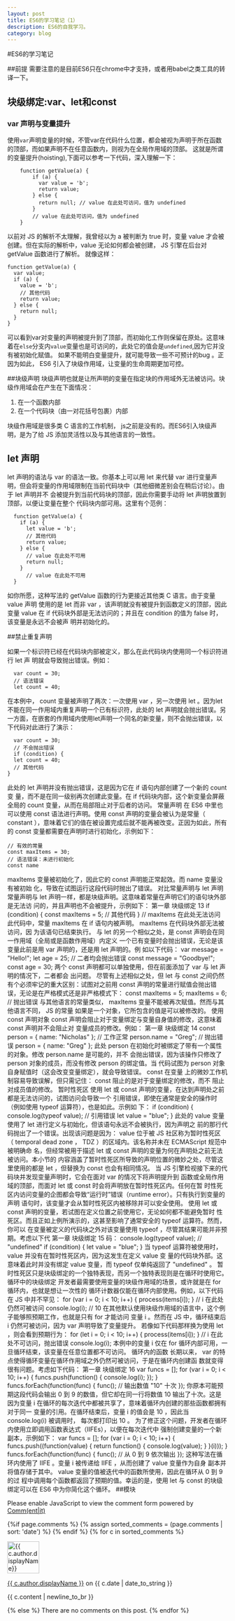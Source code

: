```yaml
---
layout: post
title: ES6的学习笔记（1）
description: ES6的自我学习。
category: blog
---
```


#ES6的学习笔记

##前提
需要注意的是目前ES6只在chrome中才支持，或者用babel之类工具的转译一下。
## 块级绑定:var、let和const
### var 声明与变量提升
使用` var `声明变量的时候，不管var在代码什么位置，都会被视为声明于所在函数的顶部，而如果声明不在任意函数内，则视为在全局作用域的顶部。
这就是所谓的变量提升(hoisting),下面可以参考一下代码，深入理解一下：

```
    function getValue(a) {
        if (a) {
          var value = 'b';
          return value;
        } else {
          return null; // value 在此处可访问，值为 undefined
        }
        // value 在此处可访问，值为 undefined
    }
```

以前对 JS 的解析不太理解，我曾经以为 a  被判断为 true 时，变量 value  才会被创建。但在实际的解析中，value 无论如何都会被创建， JS 引擎在后台对  getValue  函数进行了解析。
就像这样：

```
function getValue(a) {
  var value;
  if (a) {
    value = 'b';
    // 其他代码
    return value;
  } else {
    return null;
  }
}
```

可以看到var对变量的声明被提升到了顶部，而初始化工作则保留在原处。这意味着在`else`分支内`value`变量也是可访问的，此处它的值会是`undefined`,因为它并没有被初始化赋值。
如果不能明白变量提升，就可能导致一些不可预计的bug 。正因为如此， ES6 引入了块级作用域，让变量的生命周期更加可控。

##块级声明
块级声明也就是让所声明的变量在指定块的作用域外无法被访问。块级作用域会在产生在下面情况：

1. 在一个函数内部
2. 在一个代码块（由一对花括号包裹）内部

块级作用域是很多类 C 语言的工作机制， js之前是没有的。而ES6引入块级声明，是为了给 JS 添加灵活性以及与其他语言的一致性。

## let 声明
let  声明的语法与  var  的语法一致。你基本上可以用  let  来代替  var  进行变量声明，但会将变量的作用域限制在当前代码块中（其他细微差别会在稍后讨论）。由于  let  声明并不
会被提升到当前代码块的顶部，因此你需要手动将  let  声明放置到顶部，以便让变量在整个
代码块内部可用。这里有个范例：

```
  function getValue(a) {
    if (a) {
      let value = 'b';
      // 其他代码
      return value;
    } else {
      // value 在此处不可用
      return null;
    }
      // value 在此处不可用
  }
```

如你所愿，这种写法的  getValue  函数的行为更接近其他类 C 语言。由于变量  value  声明
使用的是  let  而非  var  ，该声明就没有被提升到函数定义的顶部，因此变量  value  在
if  代码块外部是无法访问的；并且在  condition  的值为 false 时，该变量是永远不会被声
明并初始化的。

##禁止重复声明

如果一个标识符已经在代码块内部被定义，那么在此代码块内使用同一个标识符进行  let  声
明就会导致抛出错误。例如：

```
  var count = 30;
  // 语法错误
  let count = 40;
```

在本例中， count 变量被声明了两次：一次使用  var  ，另一次使用 let 。因为let不能在同一作用域内重复声明一个已有标识符，此处的  let  声明就会抛出错误。另一方面，在嵌套的作用域内使用let声明一个同名的新变量，则不会抛出错误，以下代码对此进行了演示：
```
  var count = 30;
  // 不会抛出错误
  if (condition) {
  let count = 40;
  // 其他代码
}
```

此处的  let  声明并没有抛出错误，这是因为它在  if  语句内部创建了一个新的  count  变
量，而不是在同一级别再次创建此变量。在  if  代码块内部，这个新变量会屏蔽全局的
count  变量，从而在局部阻止对于后者的访问。
常量声明
在 ES6 中里也可以使用  const  语法进行声明。使用  const  声明的变量会被认为是常量（
constant ），意味着它们的值在被设置完成后就不能再被改变。正因为如此，所有的  const
变量都需要在声明时进行初始化，示例如下：

```
// 有效的常量
const maxItems = 30;
// 语法错误：未进行初始化
const name
```
maxItems  变量被初始化了，因此它的  const  声明能正常起效。而  name  变量没有被初始
化，导致在试图运行这段代码时抛出了错误。
对比常量声明与 let 声明
常量声明与  let  声明一样，都是块级声明。这意味着常量在声明它们的语句块外部是无法访
问的，并且声明也不会被提升，示例如下：
第一章 块级绑定
13
if (condition) {
const maxItems = 5;
// 其他代码
}
// maxItems 在此处无法访问
此代码中，常量  maxItems  在  if  语句内被声明。  maxItems  在代码块外部无法被访问，因
为该语句已结束执行。
与  let  的另一个相似之处，是  const  声明会在同一作用域（全局或是函数作用域）内定义
一个已有变量时会抛出错误，无论是该变量此前是用  var  声明的，还是用  let  声明的。例
如以下代码：
var message = "Hello!";
let age = 25;
// 二者均会抛出错误
const message = "Goodbye!";
const age = 30;
两个  const  声明都可以单独使用，但在前面添加了  var  与  let  声明的情况下，二者都会
出问题。
尽管有上述相似之处，但  let  与  const  之间仍然有个必须牢记的重大区别：试图对之前用
const  声明的常量进行赋值会抛出错误，无论是在严格模式还是非严格模式下：
const maxItems = 5;
maxItems = 6; // 抛出错误
与其他语言的常量类似，  maxItems  变量不能被再次赋值。然而与其他语言不同， JS 的常量
如果是一个对象，它所包含的值是可以被修改的。
使用 const 声明对象
const  声明会阻止对于变量绑定与变量自身值的修改，这意味着  const  声明并不会阻止对
变量成员的修改。例如：
第一章 块级绑定
14
const person = {
name: "Nicholas"
};
// 工作正常
person.name = "Greg";
// 抛出错误
person = {
name: "Greg"
};
此处  person  在初始化时被绑定了带有一个属性的对象。修改  person.name  是可能的，并不
会抛出错误，因为该操作只修改了  person  对象的成员，而没有修改  person  的绑定值。当
代码试图为  person  对象自身赋值时（这会改变变量绑定），就会导致错误。  const  在变量
上的微妙工作机制容易导致误解，但只需记住：  const  阻止的是对于变量绑定的修改，而不
阻止对成员值的修改。
暂时性死区
使用  let  或  const  声明的变量，在达到声明处之前都是无法访问的，试图访问会导致一个
引用错误，即使在通常是安全的操作时（例如使用  typeof  运算符），也是如此。示例如
下：
if (condition) {
console.log(typeof value); // 引用错误
let value = "blue";
}
此处的  value  变量使用了  let  进行定义与初始化，但该语句永远不会被执行，因为声明之
前的那行代码抛出了一个错误。出现该问题是因为：  value  位于被 JS 社区称为暂时性死区
（ temporal dead zone ， TDZ ）的区域内。该名称并未在 ECMAScript 规范中被明确命
名，但经常被用于描述  let  或  const  声明的变量为何在声明处之前无法被访问。本小节的
内容涵盖了暂时性死区所导致的声明位置的微妙之处，尽管这里使用的都是  let  ，但替换为
const  也会有相同情况。
当 JS 引擎检视接下来的代码块并发现变量声明时，它会在面对  var  的情况下将声明提升到
函数或全局作用域的顶部，而面对  let  或  const  时会将声明放在暂时性死区内。任何在暂
时性死区内访问变量的企图都会导致“运行时”错误（runtime error）。只有执行到变量的声明
语句时，该变量才会从暂时性死区内被移除并可以安全使用。
使用  let  或  const  声明的变量，若试图在定义位置之前使用它，无论如何都不能避免暂时
性死区。而且正如上例所演示的，这甚至影响了通常安全的  typeof  运算符。然而，你可以
在变量被定义的代码块之外对该变量使用  typeof  ，尽管其结果可能并非预期。考虑以下代
第一章 块级绑定
15
码：
console.log(typeof value); // "undefined"
if (condition) {
let value = "blue";
}
当  typeof  运算符被使用时，  value  并没有在暂时性死区内，因为这发生在定义  value  变
量的代码块外部。这意味着此时并没有绑定  value  变量，而  typeof  仅单纯返回了
"undefined"  。
暂时性死区只是块级绑定的一个独特表现，而另一个独特表现则是在循环时使用它。
循环中的块级绑定
开发者最需要使用变量的块级作用域的场景，或许就是在  for  循环内，也就是想让一次性的
循环计数器仅能在循环内部使用。例如，以下代码在 JS 中并不罕见：
for (var i = 0; i < 10; i++) {
process(items[i]);
}
// i 在此处仍然可被访问
console.log(i); // 10
在其他默认使用块级作用域的语言中，这个例子能够照预期工作，也就是只有  for  才能访问
变量  i  。然而在 JS 中，循环结束后  i  仍然可被访问，因为  var  声明导致了变量提升。
若像如下代码那样换为使用  let  ，则会看到预期行为：
for (let i = 0; i < 10; i++) {
process(items[i]);
}
// i 在此处不可访问，抛出错误
console.log(i);
本例中的变量  i  仅在  for  循环内部可用，一旦循环结束，该变量在任意位置都不可访问。
循环内的函数
长期以来，  var  的特点使得循环变量在循环作用域之外仍然可被访问，于是在循环内创建函
数就变得很有问题。考虑如下代码：
第一章 块级绑定
16
var funcs = [];
for (var i = 0; i < 10; i++) {
funcs.push(function() { console.log(i); });
}
funcs.forEach(function(func) {
func(); // 输出数值 "10" 十次
});
你原本可能预期这段代码会输出 0 到 9 的数值，但它却在同一行将数值 10 输出了十次。这是
因为变量  i  在循环的每次迭代中都被共享了，意味着循环内创建的那些函数都拥有对于同一
变量的引用。在循环结束后，变量  i  的值会是  10  ，因此当  console.log(i)  被调用时，
每次都打印出  10  。
为了修正这个问题，开发者在循环内使用立即调用函数表达式（IIFEs），以便在每次迭代中
强制创建变量的一个新副本，示例如下：
var funcs = [];
for (var i = 0; i < 10; i++) {
funcs.push((function(value) {
return function() {
console.log(value);
}
}(i)));
}
funcs.forEach(function(func) {
func(); // 从 0 到 9 依次输出
});
这种写法在循环内使用了 IIFE 。变量  i  被传递给 IIFE ，从而创建了  value  变量作为自身
副本并将值存储于其中。  value  变量的值被迭代中的函数所使用，因此在循环从 0 到 9 的过
程中调用每个函数都返回了预期的值。幸运的是，使用  let  与  const  的块级绑定可以在
ES6 中为你简化这个循环。
##模块







<noscript>Please enable JavaScript to view the comment form powered by <a href="https://commentit.io/">Comm(ent|it)</a></noscript>
<div id="commentit"></div>
<script type="text/javascript">
  /** CONFIGURATION VARIABLES **/
  var commentitUsername = 'ioloveuu';
  var commentitRepo = 'ioloveuu/ioloveuu.github.io';
  var commentitPath = '{{ page.path }}';

  /** DON'T EDIT FOLLOWING LINES **/
  (function() {
      var commentit = document.createElement('script');
      commentit.type = 'text/javascript';
      commentit.async = true;
      commentit.src = 'https://commentit.io/static/embed/dist/commentit.js';
      (document.getElementsByTagName('head')[0] || document.getElementsByTagName('body')[0]).appendChild(commentit);
  })();
</script>
  {%if page.comments %}
  {% assign sorted_comments = (page.comments | sort: 'date') %}
{% endif %}
{% for c in sorted_comments %}
  <div class="media">
    <div class="media-left">
      <img src="{{ c.author.picture }}" alt="{{ c.author.displayName}}" height="73" width="73">
    </div>
    <div class="media-body">
      <p class="text-muted">
        <a href="{{ c.author.url }}">{{ c.author.displayName }}</a>
        on {{ c.date | date_to_string }}
      </p>
      <p>{{ c.content | newline_to_br }}</p>
    </div>
  </div>
{% else %}
  There are no comments on this post.
{% endfor %}
